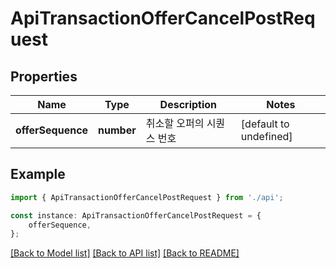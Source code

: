 # ApiTransactionOfferCancelPostRequest


## Properties

Name | Type | Description | Notes
------------ | ------------- | ------------- | -------------
**offerSequence** | **number** | 취소할 오퍼의 시퀀스 번호 | [default to undefined]

## Example

```typescript
import { ApiTransactionOfferCancelPostRequest } from './api';

const instance: ApiTransactionOfferCancelPostRequest = {
    offerSequence,
};
```

[[Back to Model list]](../README.md#documentation-for-models) [[Back to API list]](../README.md#documentation-for-api-endpoints) [[Back to README]](../README.md)
